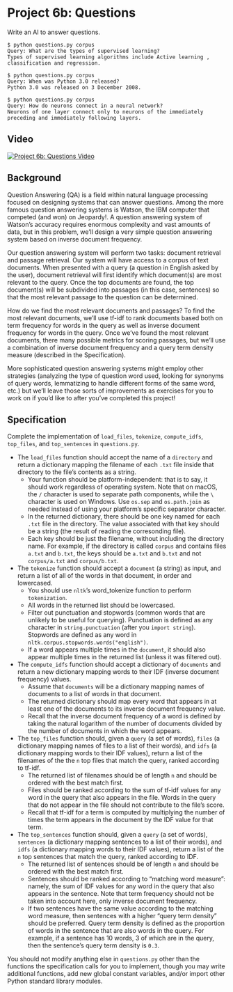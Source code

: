 # Project 6b: Questions

Write an AI to answer questions.

```
$ python questions.py corpus
Query: What are the types of supervised learning?
Types of supervised learning algorithms include Active learning , classification and regression.

$ python questions.py corpus
Query: When was Python 3.0 released?
Python 3.0 was released on 3 December 2008.

$ python questions.py corpus
Query: How do neurons connect in a neural network?
Neurons of one layer connect only to neurons of the immediately preceding and immediately following layers.
```

## Video

[![Project 6b: Questions Video](http://img.youtube.com/vi/VIDEO_ID/0.jpg)](https://youtu.be/VIDEO_ID)

## Background

Question Answering (QA) is a field within natural language processing focused on designing systems that can answer questions. Among the more famous question answering systems is Watson, the IBM computer that competed (and won) on Jeopardy!. A question answering system of Watson’s accuracy requires enormous complexity and vast amounts of data, but in this problem, we’ll design a very simple question answering system based on inverse document frequency.

Our question answering system will perform two tasks: document retrieval and passage retrieval. Our system will have access to a corpus of text documents. When presented with a query (a question in English asked by the user), document retrieval will first identify which document(s) are most relevant to the query. Once the top documents are found, the top document(s) will be subdivided into passages (in this case, sentences) so that the most relevant passage to the question can be determined.

How do we find the most relevant documents and passages? To find the most relevant documents, we’ll use tf-idf to rank documents based both on term frequency for words in the query as well as inverse document frequency for words in the query. Once we’ve found the most relevant documents, there many possible metrics for scoring passages, but we’ll use a combination of inverse document frequency and a query term density measure (described in the Specification).

More sophisticated question answering systems might employ other strategies (analyzing the type of question word used, looking for synonyms of query words, lemmatizing to handle different forms of the same word, etc.) but we’ll leave those sorts of improvements as exercises for you to work on if you’d like to after you’ve completed this project!

## Specification

Complete the implementation of `load_files`, `tokenize`, `compute_idfs`, `top_files`, and `top_sentences` in `questions.py`.

- The `load_files` function should accept the name of a `directory` and return a dictionary mapping the filename of each `.txt` file inside that directory to the file’s contents as a string.
    - Your function should be platform-independent: that is to say, it should work regardless of operating system. Note that on macOS, the `/` character is used to separate path components, while the `\` character is used on Windows. Use `os.sep` and `os.path.join` as needed instead of using your platform’s specific separator character.
    - In the returned dictionary, there should be one key named for each `.txt` file in the directory. The value associated with that key should be a string (the result of reading the corresonding file).
    - Each key should be just the filename, without including the directory name. For example, if the directory is called `corpus` and contains files `a.txt` and `b.txt`, the keys should be `a.txt` and `b.txt` and not `corpus/a.txt` and `corpus/b.txt`.
- The `tokenize` function should accept a `document` (a string) as input, and return a list of all of the words in that document, in order and lowercased.
    - You should use `nltk`’s word_tokenize function to perform `tokenization`.
    - All words in the returned list should be lowercased.
    - Filter out punctuation and stopwords (common words that are unlikely to be useful for querying). Punctuation is defined as any character in `string.punctuation` (after you `import string`). Stopwords are defined as any word in `nltk.corpus.stopwords.words("english")`.
    - If a word appears multiple times in the `document`, it should also appear multiple times in the returned list (unless it was filtered out).
- The `compute_idfs` function should accept a dictionary of `documents` and return a new dictionary mapping words to their IDF (inverse document frequency) values.
    - Assume that `documents` will be a dictionary mapping names of documents to a list of words in that document.
    - The returned dictionary should map every word that appears in at least one of the documents to its inverse document frequency value.
    - Recall that the inverse document frequency of a word is defined by taking the natural logarithm of the number of documents divided by the number of documents in which the word appears.
- The `top_files` function should, given a `query` (a set of words), `files` (a dictionary mapping names of files to a list of their words), and `idfs` (a dictionary mapping words to their IDF values), return a list of the filenames of the the `n` top files that match the query, ranked according to tf-idf.
    - The returned list of filenames should be of length `n` and should be ordered with the best match first.
    - Files should be ranked according to the sum of tf-idf values for any word in the query that also appears in the file. Words in the query that do not appear in the file should not contribute to the file’s score.
    - Recall that tf-idf for a term is computed by multiplying the number of times the term appears in the document by the IDF value for that term.
- The `top_sentences` function should, given a `query` (a set of words), `sentences` (a dictionary mapping sentences to a list of their words), and `idfs` (a dictionary mapping words to their IDF values), return a list of the `n` top sentences that match the query, ranked according to IDF.
    - The returned list of sentences should be of length `n` and should be ordered with the best match first.
    - Sentences should be ranked according to “matching word measure”: namely, the sum of IDF values for any word in the query that also appears in the sentence. Note that term frequency should not be taken into account here, only inverse document frequency.
    - If two sentences have the same value according to the matching word measure, then sentences with a higher “query term density” should be preferred. Query term density is defined as the proportion of words in the sentence that are also words in the query. For example, if a sentence has 10 words, 3 of which are in the query, then the sentence’s query term density is `0.3`.

You should not modify anything else in `questions.py` other than the functions the specification calls for you to implement, though you may write additional functions, add new global constant variables, and/or import other Python standard library modules.